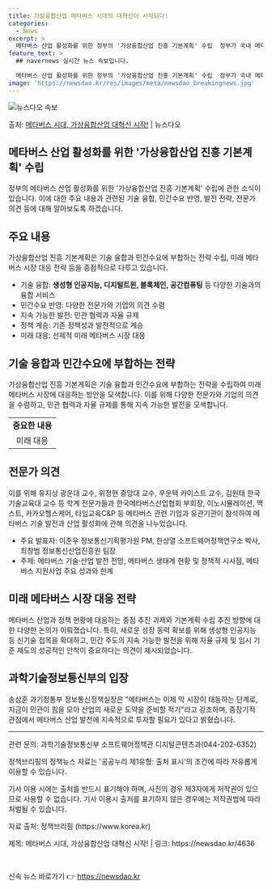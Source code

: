 ```yaml
---
title: 가상융합산업 메타버스 시대의 대혁신이 시작되다!
categories:
  - News
excerpt: >
  메타버스 산업 활성화를 위한 정부의 '가상융합산업 진흥 기본계획' 수립  정부가 국내 메타버스 산업 활성화를…
feature_text: >
  ## navernews 실시간 뉴스 속보입니다.

  메타버스 산업 활성화를 위한 정부의 '가상융합산업 진흥 기본계획' 수립  정부가 국내 메타버스 산업 활성화를…
image: 'https://newsdao.kr/res/images/meta/newsdao_breakingnews.jpg'
---
```


![뉴스다오 속보](https://newsdao.kr/res/images/meta/newsdao_breakingnews.jpg)

<p>출처: <a href="https://newsdao.kr/4636" rel="dofollow">메타버스 시대, 가상융합산업 대혁신 시작!</a> | 뉴스다오</p>

<h2 data-ke-size="size26">메타버스 산업 활성화를 위한 '가상융합산업 진흥 기본계획' 수립</h2>
<p data-ke-size="size16">정부의 메타버스 산업 활성화를 위한 '가상융합산업 진흥 기본계획' 수립에 관한 소식이 있습니다. 이에 대한 주요 내용과 관련된 기술 융합, 민간수요 반영, 발전 전략, 전문가 의견 등에 대해 알아보도록 하겠습니다.</p>

<h2 data-ke-size="size23">주요 내용</h2>
<p data-ke-size="size16">가상융합산업 진흥 기본계획은 기술 융합과 민간수요에 부합하는 전략 수립, 미래 메타버스 시장 대응 전략 등을 중점적으로 다루고 있습니다.</p>

<ul>
  <li>기술 융합: <b>생성형 인공지능, 디지털트윈, 블록체인, 공간컴퓨팅</b> 등 다양한 기술과의 융합 서비스</li>
  <li>민간수요 반영: 다양한 전문가와 기업의 의견 수렴</li>
  <li>지속 가능한 발전: 민관 협력과 자율 규제</li>
  <li>정책 계승: 기존 정책성과 발전적으로 계승</li>
  <li>미래 대응: 선제적 미래 메타버스 시장 대응</li>
</ul>

<h2 data-ke-size="size23">기술 융합과 민간수요에 부합하는 전략</h2>
<p data-ke-size="size16">가상융합산업 진흥 기본계획은 기술 융합과 민간수요에 부합하는 전략을 수립하여 미래 메타버스 시장에 대응하는 방안을 모색합니다. 이를 위해 다양한 전문가와 기업의 의견을 수렴하고, 민관 협력과 자율 규제를 통해 지속 가능한 발전을 모색합니다.</p>
<table>
  <tr>
    <td style="text-align: center; height: 17px;"><b>중요한 내용</b></td>
  </tr>
  <tr>
    <td style="text-align: center; height: 17px;">미래 대응</td>
  </tr>
</table>

<h2 data-ke-size="size23">전문가 의견</h2>
<p data-ke-size="size16">이를 위해 유지상 광운대 교수, 위정현 중앙대 교수, 우운택 카이스트 교수, 김원태 한국기술교육대 교수 등 학계 전문가들과 한국메타버스산업협회 부회장, 이노시뮬레이션, 맥스트, 카카오헬스케어, 타임교육C&P 등 메타버스 관련 기업과 유관기관이 참석하여 메타버스 기술 발전과 산업 활성화에 관해 의견을 나누었습니다.</p>

<ul>
  <li>주요 발표자: 이준우 정보통신기획평가원 PM, 한상열 소프트웨어정책연구소 박사, 최창범 정보통신산업진흥원 팀장</li>
  <li>주제: 메타버스 기술·산업 발전 전망, 메타버스 생태계 현황 및 정책적 시사점, 메타버스 지원사업 주요 성과와 한계</li>
</ul>

<h2 data-ke-size="size23">미래 메타버스 시장 대응 전략</h2>
<p data-ke-size="size16">메타버스 산업과 정책 현황에 대응하는 중점 추진 과제와 기본계획 수립 추진 방향에 대한 다양한 논의가 이뤄졌습니다. 특히, 새로운 성장 동력 확보를 위해 생성형 인공지능 등 신기술 접목을 확대하고, 민간 주도의 지속 가능한 발전을 위해 자율 규제 및 임시 기준 제도의 성공적인 안착이 중요하다는 의견이 제시되었습니다.</p>

<h2 data-ke-size="size23">과학기술정보통신부의 입장</h2>
<p data-ke-size="size16">송상훈 과기정통부 정보통신정책실장은 "메타버스는 이제 막 시장이 태동하는 단계로, 지금이 민관이 힘을 모아 산업의 새로운 도약을 준비할 적기"라고 강조하며, 중장기적 관점에서 메타버스 산업 발전에 지속적으로 투자할 필요가 있다고 밝혔습니다.</p>

<hr>
<p data-ke-size="size16">관련 문의: 과학기술정보통신부 소프트웨어정책관 디지털콘텐츠과(044-202-6352)</p>
<p data-ke-size="size16">정책브리핑의 정책뉴스 자료는 '공공누리 제1유형: 출처 표시'의 조건에 따라 자유롭게 이용할 수 있습니다.</p>
<p data-ke-size="size16">기사 이용 시에는 출처를 반드시 표기해야 하며, 사진의 경우 제3자에게 저작권이 있으므로 사용할 수 없습니다. 기사 이용시 출처를 표기하지 않은 경우에는 저작권법에 따라 처벌될 수 있습니다.</p>
<p data-ke-size="size16">자료 출처: 정책브리핑 (https://www.korea.kr)</p>
<p data-ke-size="size16">제목: 메타버스 시대, 가상융합산업 대혁신 시작! | 링크: https://newsdao.kr/4636</p>
<p data-ke-size="size16">&nbsp;</p> 

신속 뉴스 바로가기 👉 <a href="https://newsdao.kr" rel="dofollow">https://newsdao.kr</a>


